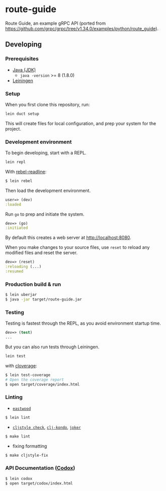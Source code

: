 # route-guide

Route Guide, an example gRPC API (ported from https://github.com/grpc/grpc/tree/v1.34.0/examples/python/route_guide).

## Developing

### Prerequisites

- [Java (JDK)](http://openjdk.java.net/)
    - `java -version` >= 8 (1.8.0)
- [Leiningen](https://leiningen.org/)

### Setup

When you first clone this repository, run:

```sh
lein duct setup
```

This will create files for local configuration, and prep your system
for the project.

### Development environment

To begin developing, start with a REPL.

```sh
lein repl
```

With [rebel-readline](https://github.com/bhauman/rebel-readline):

```sh
$ lein rebel
```

Then load the development environment.

```clojure
user=> (dev)
:loaded
```

Run `go` to prep and initiate the system.

```clojure
dev=> (go)
:initiated
```

By default this creates a web server at <http://localhost:8080>.

When you make changes to your source files, use `reset` to reload any
modified files and reset the server.

```clojure
dev=> (reset)
:reloading (...)
:resumed
```

### Production build & run

```sh
$ lein uberjar
$ java -jar target/route-guide.jar
```

### Testing

Testing is fastest through the REPL, as you avoid environment startup
time.

```clojure
dev=> (test)
...
```

But you can also run tests through Leiningen.

```sh
lein test
```

with [cloverage](https://github.com/cloverage/cloverage):

```sh
$ lein test-coverage
# Open the coverage report
$ open target/coverage/index.html
```

### Linting

- [`eastwood`](https://github.com/jonase/eastwood)

```sh
$ lein lint
```

- [`cljstyle check`](https://github.com/greglook/cljstyle), [`clj-kondo`](https://github.com/borkdude/clj-kondo), [`joker`](https://github.com/candid82/joker)

```sh
$ make lint
```

- fixing formatting

```sh
$ make cljstyle-fix
```

### API Documentation ([Codox](https://github.com/weavejester/codox))

```sh
$ lein codox
$ open target/codox/index.html
```

